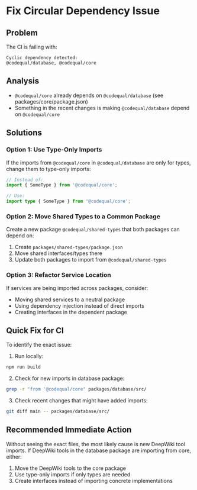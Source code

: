 # Fix Circular Dependency Issue

## Problem
The CI is failing with:
```
Cyclic dependency detected:
@codequal/database, @codequal/core
```

## Analysis
- `@codequal/core` already depends on `@codequal/database` (see packages/core/package.json)
- Something in the recent changes is making `@codequal/database` depend on `@codequal/core`

## Solutions

### Option 1: Use Type-Only Imports
If the imports from `@codequal/core` in `@codequal/database` are only for types, change them to type-only imports:

```typescript
// Instead of:
import { SomeType } from '@codequal/core';

// Use:
import type { SomeType } from '@codequal/core';
```

### Option 2: Move Shared Types to a Common Package
Create a new package `@codequal/shared-types` that both packages can depend on:

1. Create `packages/shared-types/package.json`
2. Move shared interfaces/types there
3. Update both packages to import from `@codequal/shared-types`

### Option 3: Refactor Service Location
If services are being imported across packages, consider:
- Moving shared services to a neutral package
- Using dependency injection instead of direct imports
- Creating interfaces in the dependent package

## Quick Fix for CI
To identify the exact issue:

1. Run locally:
```bash
npm run build
```

2. Check for new imports in database package:
```bash
grep -r "from '@codequal/core" packages/database/src/
```

3. Check recent changes that might have added imports:
```bash
git diff main -- packages/database/src/
```

## Recommended Immediate Action
Without seeing the exact files, the most likely cause is new DeepWiki tool imports. If DeepWiki tools in the database package are importing from core, either:
1. Move the DeepWiki tools to the core package
2. Use type-only imports if only types are needed
3. Create interfaces instead of importing concrete implementations
